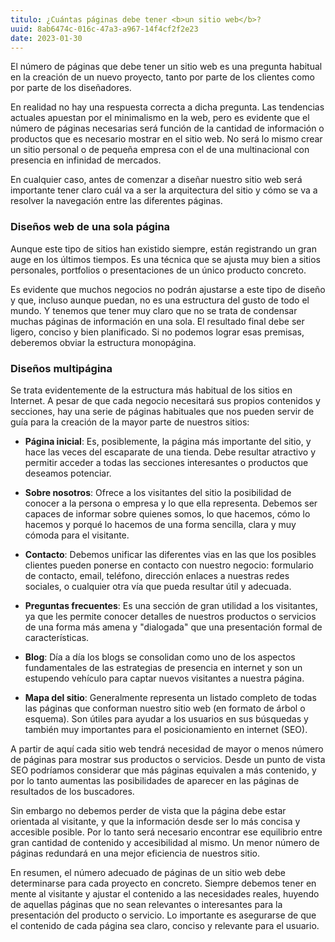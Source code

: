 ```yaml
---
titulo: ¿Cuántas páginas debe tener <b>un sitio web</b>?
uuid: 8ab6474c-016c-47a3-a967-14f4cf2f2e23
date: 2023-01-30
---
```


El número de páginas que debe tener un sitio web es una pregunta habitual en la creación de un nuevo proyecto, tanto por parte de los clientes como por parte de los diseñadores.

En realidad no hay una respuesta correcta a dicha pregunta. Las tendencias actuales apuestan por el minimalismo en la web, pero es evidente que el número de páginas necesarias será función de la cantidad de información o productos que es necesario mostrar en el sitio web. No será lo mismo crear un sitio personal o de pequeña empresa con el de una multinacional con presencia en infinidad de mercados.

En cualquier caso, antes de comenzar a diseñar nuestro sitio web será importante tener claro cuál va a ser la arquitectura del sitio y cómo se va a resolver la navegación entre las diferentes páginas.

### Diseños web de una sola página

Aunque este tipo de sitios han existido siempre, están registrando un gran auge en los últimos tiempos. Es una técnica que se ajusta muy bien a sitios personales, portfolios o presentaciones de un único producto concreto.

Es evidente que muchos negocios no podrán ajustarse a este tipo de diseño y que, incluso aunque puedan, no es una estructura del gusto de todo el mundo. Y tenemos que tener muy claro que no se trata de condensar muchas páginas de información en una sola. El resultado final debe ser ligero, conciso y bien planificado. Si no podemos lograr esas premisas, deberemos obviar la estructura monopágina.

### Diseños multipágina

Se trata evidentemente de la estructura más habitual de los sitios en Internet. A pesar de que cada negocio necesitará sus propios contenidos y secciones, hay una serie de páginas habituales que nos pueden servir de guía para la creación de la mayor parte de nuestros sitios:

- **Página inicial**: Es, posiblemente, la página más importante del sitio, y hace las veces del escaparate de una tienda. Debe resultar atractivo y permitir acceder a todas las secciones interesantes o productos que deseamos potenciar.

- **Sobre nosotros**: Ofrece a los visitantes del sitio la posibilidad de conocer a la persona o empresa y lo que ella representa. Debemos ser capaces de informar sobre quienes somos, lo que hacemos, cómo lo hacemos y porqué lo hacemos de una forma sencilla, clara y muy cómoda para el visitante.

- **Contacto**: Debemos unificar las diferentes vias en las que los posibles clientes pueden ponerse en contacto con nuestro negocio: formulario de contacto, email, teléfono, dirección enlaces a nuestras redes sociales, o cualquier otra vía que pueda resultar útil y adecuada.

- **Preguntas frecuentes**: Es una sección de gran utilidad a los visitantes, ya que les permite conocer detalles de nuestros productos o servicios de una forma más amena y "dialogada" que una presentación formal de características.

- **Blog**: Día a día los blogs se consolidan como uno de los aspectos fundamentales de las estrategias de presencia en internet y son un estupendo vehículo para captar nuevos visitantes a nuestra página.

- **Mapa del sitio**: Generalmente representa un listado completo de todas las páginas que conforman nuestro sitio web (en formato de árbol o esquema). Son útiles para ayudar a los usuarios en sus búsquedas y también muy importantes para el posicionamiento en internet (SEO).

A partir de aquí cada sitio web tendrá necesidad de mayor o menos número de páginas para mostrar sus productos o servicios. Desde un punto de vista SEO podríamos considerar que más páginas equivalen a más contenido, y por lo tanto aumentas las posibilidades de aparecer en las páginas de resultados de los buscadores.

Sin embargo no debemos perder de vista que la página debe estar orientada al visitante, y que la información desde ser lo más concisa y accesible posible. Por lo tanto será necesario encontrar ese equilibrio entre gran cantidad de contenido y accesibilidad al mismo. Un menor número de páginas redundará en una mejor eficiencia de nuestros sitio.

En resumen, el número adecuado de páginas de un sitio web debe determinarse para cada proyecto en concreto. Siempre debemos tener en mente al visitante y ajustar el contenido a las necesidades reales, huyendo de aquellas páginas que no sean relevantes o interesantes para la presentación del producto o servicio. Lo importante es asegurarse de que el contenido de cada página sea claro, conciso y relevante para el usuario.
